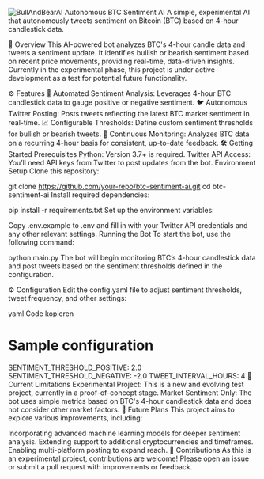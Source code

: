 ![BullAndBearAI](https://github.com/user-attachments/assets/b89ce239-303f-41f8-aaff-867bbe978a50)
Autonomous BTC Sentiment AI
A simple, experimental AI that autonomously tweets sentiment on Bitcoin (BTC) based on 4-hour candlestick data.

🚀 Overview
This AI-powered bot analyzes BTC's 4-hour candle data and tweets a sentiment update. It identifies bullish or bearish sentiment based on recent price movements, providing real-time, data-driven insights. Currently in the experimental phase, this project is under active development as a test for potential future functionality.

⚙️ Features
🧠 Automated Sentiment Analysis: Leverages 4-hour BTC candlestick data to gauge positive or negative sentiment.
🐦 Autonomous Twitter Posting: Posts tweets reflecting the latest BTC market sentiment in real-time.
📈 Configurable Thresholds: Define custom sentiment thresholds for bullish or bearish tweets.
🔄 Continuous Monitoring: Analyzes BTC data on a recurring 4-hour basis for consistent, up-to-date feedback.
🛠️ Getting Started
Prerequisites
Python: Version 3.7+ is required.
Twitter API Access: You’ll need API keys from Twitter to post updates from the bot.
Environment Setup
Clone this repository:

git clone https://github.com/your-repo/btc-sentiment-ai.git
cd btc-sentiment-ai
Install required dependencies:

pip install -r requirements.txt
Set up the environment variables:

Copy .env.example to .env and fill in with your Twitter API credentials and any other relevant settings.
Running the Bot
To start the bot, use the following command:

python main.py
The bot will begin monitoring BTC’s 4-hour candlestick data and post tweets based on the sentiment thresholds defined in the configuration.

⚙️ Configuration
Edit the config.yaml file to adjust sentiment thresholds, tweet frequency, and other settings:

yaml
Code kopieren
# Sample configuration
SENTIMENT_THRESHOLD_POSITIVE: 2.0
SENTIMENT_THRESHOLD_NEGATIVE: -2.0
TWEET_INTERVAL_HOURS: 4
📌 Current Limitations
Experimental Project: This is a new and evolving test project, currently in a proof-of-concept stage.
Market Sentiment Only: The bot uses simple metrics based on BTC's 4-hour candlestick data and does not consider other market factors.
📄 Future Plans
This project aims to explore various improvements, including:

Incorporating advanced machine learning models for deeper sentiment analysis.
Extending support to additional cryptocurrencies and timeframes.
Enabling multi-platform posting to expand reach.
🤝 Contributions
As this is an experimental project, contributions are welcome! Please open an issue or submit a pull request with improvements or feedback.
